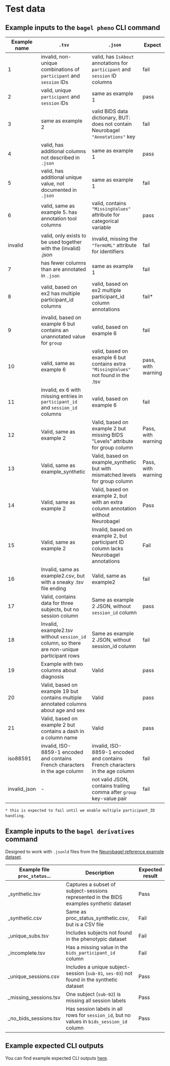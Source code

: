 # Test data

## Example inputs to the `bagel pheno` CLI command

| Example name | `.tsv` | `.json` | Expect |
| ----- | ----- | ----- | ----- |
| 1 | invalid, non-unique combinations of `participant` and `session` IDs | valid, has `IsAbout` annotations for `participant` and `session` ID columns | fail |
| 2 | valid, unique `participant` and `session` IDs | same as example 1 | pass |
| 3 | same as example 2 | valid BIDS data dictionary, BUT: does not contain Neurobagel `"Annotations"` key | fail |
| 4 | valid, has additional columns not described in `.json` | same as example 1 | pass |
| 5 | valid, has additional unique value, not documented in `.json` | same as example 1 | fail |
| 6 | valid, same as example 5. has annotation tool columns | valid, contains `"MissingValues"` attribute for categorical variable | pass |
| invalid | valid, only exists to be used together with the (invalid) .json | invalid, missing the `"TermURL"` attribute for identifiers | fail |
| 7 | has fewer columns than are annotated in `.json` | same as example 1 | fail |
| 8 | valid, based on ex2 has multiple participant_id columns | valid, based on ex2 multiple participant_id column annotations | fail* |
| 9 | invalid, based on example 6 but contains an unannotated value for `group` | valid, based on example 6 | fail |
| 10 | valid, same as example 6 | valid, based on example 6 but contains extra `"MissingValues"` not found in the .tsv | pass, with warning |
| 11 | invalid, ex 6 with missing entries in `participant_id` and `session_id` columns | valid, based on example 6 | fail |
| 12 | Valid, same as example 2 | Valid, based on example 2 but missing BIDS "Levels" attribute for group column | Pass, with warning |
| 13 | Valid, same as example_synthetic | Valid, based on example_synthetic but with mismatched levels for group column | Pass, with warning |
| 14 | Valid, same as example 2 | Valid, based on example 2, but with an extra column annotation without Neurobagel | Pass |
| 15 | Valid, same as example 2 | Invalid, based on example 2, but participant ID column lacks Neurobagel annotations | Fail |
| 16 | Invalid, same as example2.csv, but with a sneaky .tsv file ending | Valid, same as example2 | fail |
| 17 | Valid, contains data for three subjects, but no session column | Same as example 2 JSON, without `session_id` column | pass |
| 18 | Invalid, example2.tsv without `session_id` column, so there are non-unique participant rows | Same as example 2 JSON, without session_id column | fail |
| 19 | Example with two columns about diagnosis | Valid | pass |
| 20 | Valid, based on example 19 but contains multiple annotated columns about age and sex | Valid | pass |
| 21 | Valid, based on example 2 but contains a dash in a column name | Valid | pass |
| iso88591 | invalid, ISO-8859-1 encoded and contains French characters in the age column | invalid, ISO-8859-1 encoded and contains French characters in the age column | fail |
| invalid_json | - | not valid JSON, contains trailing comma after `group` key-value pair | fail |

`* this is expected to fail until we enable multiple participant_ID handling`.

## Example inputs to the `bagel derivatives` command
Designed to work with `.jsonld` files from the [Neurobagel reference example dataset](https://github.com/neurobagel/neurobagel_examples).

Example file `proc_status`... | Description | Expected result
----- | ----- | -----
_synthetic.tsv | Captures a subset of subject-sessions represented in the BIDS examples synthetic dataset | Pass
_synthetic.csv | Same as proc_status_synthetic.csv, but is a CSV file | Fail
_unique_subs.tsv | Includes subjects not found in the phenotypic dataset | Fail
_incomplete.tsv | Has a missing value in the `bids_participant_id` column | Fail
_unique_sessions.csv | Includes a unique subject-session (`sub-01`, `ses-03`) not found in the synthetic dataset | Pass
_missing_sessions.tsv | One subject (`sub-02`) is missing all session labels | Pass
_no_bids_sessions.tsv | Has session labels in all rows for `session_id`, but no values in `bids_session_id` column | Pass


## Example expected CLI outputs
You can find example expected CLI outputs [here](https://github.com/neurobagel/neurobagel_examples).